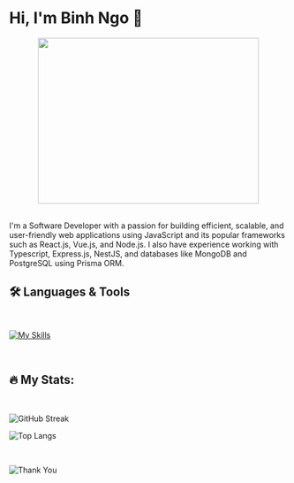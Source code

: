 # Hi, I'm Binh Ngo 👋

<div align="center"><img src="https://camo.githubusercontent.com/63371d36886ee658f5a97401f393e1ab1684b2fd3de674b8f5efc7d410b2a3d0/68747470733a2f2f6d656469612e67697068792e636f6d2f6d656469612f57556c706c634d704f43456d5447427442572f67697068792e676966" width="400" height="300"></img></div>

<br />

I'm a Software Developer with a passion for building efficient, scalable, and user-friendly web applications using JavaScript and its popular frameworks such as React.js, Vue.js, and Node.js. I also have experience working with Typescript, Express.js, NestJS, and databases like MongoDB and PostgreSQL using Prisma ORM.

## :hammer_and_wrench: Languages & Tools
<br />

[![My Skills](https://skillicons.dev/icons?i=js,ts,react,redux,vue,flutter,prisma,nodejs,expressjs,nestjs,mongodb,postgresql,mysql,aws)](https://skillicons.dev)

<br />

## :fire: My Stats:
<br />

![GitHub Streak](http://github-readme-streak-stats.herokuapp.com?user=ngobinh105&theme=vue-dark)

![Top Langs](https://github-readme-stats.vercel.app/api/top-langs/?username=ngobinh105&layout=compact&theme=dark)

<br />

![Thank You](https://raw.githubusercontent.com/trinib/trinib/a5f17399d881c5651a89bfe4a621014b08346cf0/images/marquee.svg)
